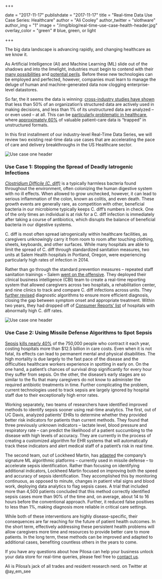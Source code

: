 +++

date = "2017-11-17"
publishdate = "2017-11-17"
title = "Real-time Data Use Case Series: Healthcare"
author = "Ali Cooley"
author_twitter = "slothware"
author_img = "1"
image = "/img/blog/real-time-use-case-health-header.jpg"
overlay_color = "green" # blue, green, or light

+++

The big data landscape is advancing rapidly, and changing healthcare as we know it.

<!--more-->

As Artificial Intelligence (AI) and Machine Learning (ML) slide out of the shadows and into the limelight, industries must begin to contend with their [many possibilities](https://www.wsj.com/articles/how-artificial-intelligence-will-change-everything-1488856320) and [potential perils](https://www.vanityfair.com/news/2017/03/elon-musk-billion-dollar-crusade-to-stop-ai-space-x). Before these new technologies can be employed and perfected, however, companies must learn to manage the deluge of human and machine-generated data now clogging enterprise-level datastores. 

So far, the it seems the data is winning: [cross-industry studies have shown](https://hbr.org/2017/05/whats-your-data-strategy) that less than 50% of an organization’s structured data are actively used in making decisions, and less than 1% of its unstructured data are analyzed – or even used – at all. This can be [particularly problematic in healthcare](http://www.healthaffairs.org/do/10.1377/hblog20150821.050034/full/), where [approximately 60%](https://insights.datamark.net/white-papers/unstructured-data-in-electronic-health-record-systems-challenges-and-solutions) of valuable patient-care data is “trapped” in unstructured formats.

In this first installment of our industry-level Real-Time Data Series, we will review two existing real-time data use cases that are accelerating the pace of care and delivery breakthroughs in the US Healthcare sector.

![Use case one header](/img/blog/health-use-case-1.jpg)
### Use Case 1: Stopping the Spread of Deadly Iatrogenic Infections

_[Clostridium Difficile (C. diff)](https://www.webmd.com/digestive-disorders/clostridium-difficile-colitis#1)_ is a typically harmless bacteria found throughout the environment, often colonizing the human digestive system with no ill effects. When allowed to grow unchecked, however, it can lead to serious inflammation of the colon, known as colitis, and even death. These growth events are generally rare, as competition with other, beneficial bacteria in our microbiome typically keeps C. diff’s numbers in check. One of the only times an individual is at risk for a C. diff infection is immediately after taking a course of antibiotics, which disrupts the balance of beneficial bacteria in our digestive systems.

C. diff is most often spread iatrogenically within healthcare facilities, as caregivers unknowingly carry it from room to room after touching clothing, sheets, keyboards, and other surfaces. While many hospitals are able to limit the spread of C. diff through standardized sanitation measures, two units at Salem Health hospitals in Portland, Oregon, were experiencing particularly high rates of infection in 2014. 

Rather than go through the standard prevention measures – repeated staff sanitation trainings – Salem [went on the offensive](https://hbr.org/2017/05/whats-your-data-strategy). They deployed their clinical business intelligence (CBI) team to create a real-time reporting system that allowed caregivers across two hospitals, a rehabilitation center, and nine clinics to track and compare C. diff infections across units. They [further revised](http://salemhealth.org/for-healthcare-professionals/common-ground/dec-26-2016/preventing-the-spread-of-c-difficile-part-2) diagnostic algorithms to ensure more efficient diagnosis, closing the gap between symptom onset and appropriate treatment. Within two years, they had dropped off of [Consumer Reports’ list](https://www.consumerreports.org/doctors-hospitals/consumer-reports-names-hospitals-with-high-c-diff-infection-rates/) of hospitals with abnormally high C. diff rates.

![Use case one header](/img/blog/health-use-case-2.jpg)
### Use Case 2: Using Missile Defense Algorithms to Spot Sepsis

[Sepsis](https://www.webmd.com/a-to-z-guides/sepsis-septicemia-blood-infection#1) [kills nearly 40%](https://www.medicinenet.com/sepsis/article.htm) of the 750,000 people who contract it each year, costing hospitals more than $12.5 billion in care costs. Even when it is not fatal, its effects can lead to permanent mental and physical disabilities. The high mortality is due largely to the fast pace of the disease and the difficulties healthcare workers experience in spotting in early on. On the one hand, a patient’s chances of survival drop significantly for every hour they suffer from sepsis. On the other, the disease’s early stages are so similar to the flu that many caregivers do not know to administer the required antibiotic treatments in time. Further complicating the problem, current technologies used to track sepsis are largely ignored by hospital staff due to their exceptionally high error rates.

Working separately, two teams of researchers have identified improved methods to identify sepsis sooner using real-time analytics. The first, out of UC Davis, analyzed patients’ EHRs to determine whether they provided better risk indicators for patients than current methods. They found that three previously unknown indicators – lactate level, blood pressure and respiratory rate – can predict the likelihood of a patient succumbing to the disease with high levels of accuracy. They are currently in the process of creating a customized algorithm for EHR systems that will automatically track these indicators and alert medical staff of a patient’s risk in real time.

The second team, out of Lockheed Martin, has [adapted](https://www.lockheedmartin.com/us/news/features/2014/sepsis-detection.html) the company’s signature ML algorithmic platforms – currently used in missile defense – to accelerate sepsis identification. Rather than focusing on identifying additional indicators, Lockheed Martin focused on improving both the speed and accuracy of sepsis identification. They accomplished this by monitoring continuous, as opposed to minute, changes in patient vital signs and blood work, deploying data analytics to flag sepsis cases. A trial that included more than 4,500 patients concluded that this method correctly identified sepsis cases more than 90% of the time and, on average, about 14 to 16 hours before the conventional approach. Further, it reduced false positives to less than 1%, making diagnosis more reliable in critical care settings.

While both of these interventions are highly disease-specific, their consequences are far reaching for the future of patient health outcomes. In the short term, effectively addressing these persistent health problems will allow caregivers more time and resources to provide better care to more patients. In the long term, these methods can be improved and adapted to additional cases, benefiting countless others in the years to come.

If you have any questions about how Pilosa can help your business unlock your data store for real-time queries, please feel free to [contact us](https://www.pilosa.com/about/#contact).

Ali is Pilosa’s jack of all trades and resident research nerd. on Twitter at @ay_em_see
